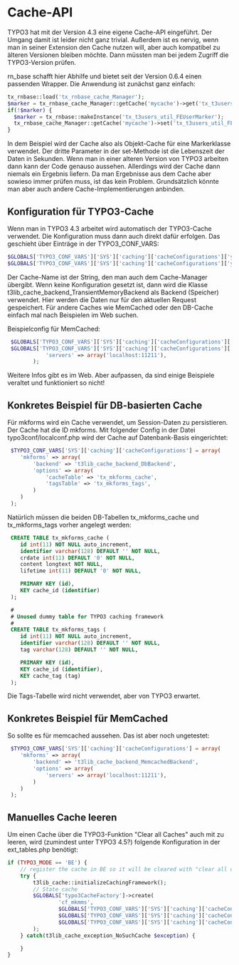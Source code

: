 Cache-API
=========

TYPO3 hat mit der Version 4.3 eine eigene Cache-API eingeführt. Der Umgang damit ist leider nicht ganz trivial. Außerdem ist es nervig, wenn man in seiner Extension den Cache nutzen will, aber auch kompatibel zu älteren Versionen bleiben möchte. Dann müssten man bei jedem Zugriff die TYPO3-Version prüfen.

rn_base schafft hier Abhilfe und bietet seit der Version 0.6.4 einen passenden Wrapper. Die Anwendung ist zunächst ganz einfach:

```php
tx_rnbase::load('tx_rnbase_cache_Manager');
$marker = tx_rnbase_cache_Manager::getCache('mycache')->get('tx_t3users_util_FEUserMarker');
if(!$marker) {
  $marker = tx_rnbase::makeInstance('tx_t3users_util_FEUserMarker');
  tx_rnbase_cache_Manager::getCache('mycache')->set('tx_t3users_util_FEUserMarker', $marker, 0);
}
```
In dem Beispiel wird der Cache also als Objekt-Cache für eine Markerklasse verwendet. Der dritte Parameter in der set-Methode ist die Lebenszeit der Daten in Sekunden. Wenn man in einer alteren Version von TYPO3 arbeiten dann kann der Code genauso aussehen. Allerdings wird der Cache dann niemals ein Ergebnis liefern. Da man Ergebnisse aus dem Cache aber sowieso immer prüfen muss, ist das kein Problem. Grundsätzlich könnte man aber auch andere Cache-Implementierungen anbinden.

Konfiguration für TYPO3-Cache
-----------------------------

Wenn man in TYPO3 4.3 arbeitet wird automatisch der TYPO3-Cache verwendet. Die Konfiguration muss dann auch direkt dafür erfolgen. Das geschieht über Einträge in der TYPO3_CONF_VARS:

```php
$GLOBALS['TYPO3_CONF_VARS']['SYS']['caching']['cacheConfigurations']['your_cache_name']['backend'],
$GLOBALS['TYPO3_CONF_VARS']['SYS']['caching']['cacheConfigurations']['your_cache_name']['options']
```
Der Cache-Name ist der String, den man auch dem Cache-Manager übergibt. Wenn keine Konfiguration gesetzt ist, dann wird die Klasse t3lib_cache_backend_TransientMemoryBackend als Backend (Speicher) verwendet. Hier werden die Daten nur für den aktuellen Request gespeichert. Für andere Caches wie MemCached oder den DB-Cache einfach mal nach Beispielen im Web suchen.

Beispielconfig für MemCached:
```php
 $GLOBALS['TYPO3_CONF_VARS']['SYS']['caching']['cacheConfigurations']['your_cache_name']['backend'] = 't3lib_cache_backend_MemcachedBackend';
 $GLOBALS['TYPO3_CONF_VARS']['SYS']['caching']['cacheConfigurations']['your_cache_name']['options'] = array(
            'servers' => array('localhost:11211'),
        );
```
Weitere Infos gibt es im Web. Aber aufpassen, da sind einige Beispiele veraltet und funktioniert so nicht!

Konkretes Beispiel für DB-basierten Cache
-----------------------------------------
Für mkforms wird ein Cache verwendet, um Session-Daten zu persistieren. Der Cache hat die ID mkforms. Mit folgender Config in der Datei typo3conf/localconf.php wird der Cache auf Datenbank-Basis eingerichtet:
```php
 $TYPO3_CONF_VARS['SYS']['caching']['cacheConfigurations'] = array(
    'mkforms' => array(
        'backend' => 't3lib_cache_backend_DbBackend',
        'options' => array(
            'cacheTable' => 'tx_mkforms_cache',
            'tagsTable' => 'tx_mkforms_tags',
        )
    )
 );
```
Natürlich müssen die beiden DB-Tabellen tx_mkforms_cache und tx_mkforms_tags vorher angelegt werden:
```sql
 CREATE TABLE tx_mkforms_cache (
	id int(11) NOT NULL auto_increment,
	identifier varchar(128) DEFAULT '' NOT NULL,
	crdate int(11) DEFAULT '0' NOT NULL,
	content longtext NOT NULL,
	lifetime int(11) DEFAULT '0' NOT NULL,

	PRIMARY KEY (id),
	KEY cache_id (identifier)
 );

 #
 # Unused dummy table for TYPO3 caching framework
 #
 CREATE TABLE tx_mkforms_tags (
	id int(11) NOT NULL auto_increment,
	identifier varchar(128) DEFAULT '' NOT NULL,
	tag varchar(128) DEFAULT '' NOT NULL,

	PRIMARY KEY (id),
	KEY cache_id (identifier),
	KEY cache_tag (tag)
 );
```
Die Tags-Tabelle wird nicht verwendet, aber von TYPO3 erwartet.

Konkretes Beispiel für MemCached
--------------------------------
So sollte es für memcached aussehen. Das ist aber noch ungetestet:

```php
 $TYPO3_CONF_VARS['SYS']['caching']['cacheConfigurations'] = array(
    'mkforms' => array(
        'backend' => 't3lib_cache_backend_MemcachedBackend',
        'options' => array(
            'servers' => array('localhost:11211'),
        )
    )
 );
```

Manuelles Cache leeren
----------------------
Um einen Cache über die TYPO3-Funktion "Clear all Caches" auch mit zu leeren, wird (zumindest unter TYPO3 4.5?) folgende Konfiguration in der ext_tables.php benötigt:

```php
if (TYPO3_MODE == 'BE') {
	// register the cache in BE so it will be cleared with "clear all caches"
	try {
		t3lib_cache::initializeCachingFramework();
		// State cache
		$GLOBALS['typo3CacheFactory']->create(
 				'cf_mkmms', 
				$GLOBALS['TYPO3_CONF_VARS']['SYS']['caching']['cacheConfigurations']['mkmms']['frontend'],
				$GLOBALS['TYPO3_CONF_VARS']['SYS']['caching']['cacheConfigurations']['mkmms']['backend'],
				$GLOBALS['TYPO3_CONF_VARS']['SYS']['caching']['cacheConfigurations']['mkmms']['options']
		);
	} catch(t3lib_cache_exception_NoSuchCache $exception) {

	}
}
```
